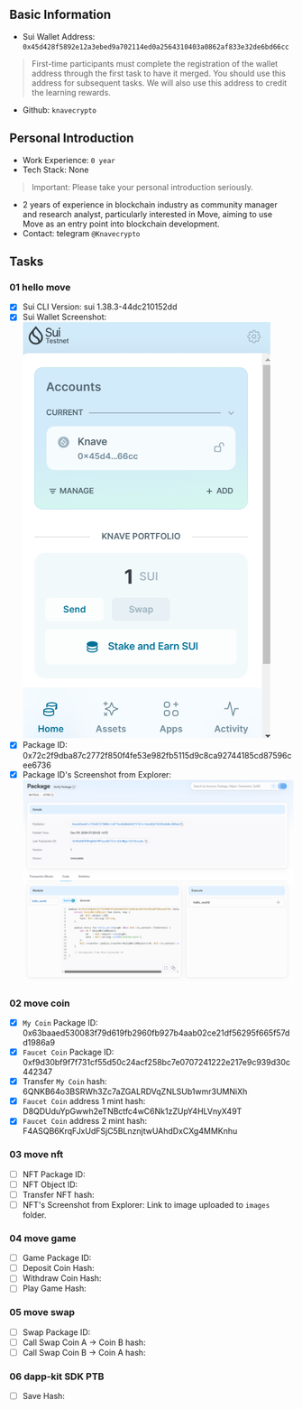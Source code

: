 ## Basic Information
- Sui Wallet Address: `0x45d428f5892e12a3ebed9a702114ed0a2564310403a0862af833e32de6bd66cc`
> First-time participants must complete the registration of the wallet address through the first task to have it merged. You should use this address for subsequent tasks. We will also use this address to credit the learning rewards.
- Github: `knavecrypto`

## Personal Introduction
- Work Experience: `0 year`
- Tech Stack: None
> Important: Please take your personal introduction seriously.
- 2 years of experience in blockchain industry as community manager and research analyst, particularly interested in Move, aiming to use Move as an entry point into blockchain development.
- Contact: telegram `@Knavecrypto`

## Tasks

### 01 hello move
- [x] Sui CLI Version: sui 1.38.3-44dc210152dd
- [x] Sui Wallet Screenshot: 
![mywl](./images/suiwallet.png)
- [x] Package ID: 0x72c2f9dba87c2772f850f4fe53e982fb5115d9c8ca92744185cd87596cee6736
- [x] Package ID's Screenshot from Explorer: 
![package](./images/explorer.png)

### 02 move coin
- [x] `My Coin` Package ID: 0x63baaed530083f79d619fb2960fb927b4aab02ce21df56295f665f57dd1986a9  
- [x] `Faucet Coin` Package ID: 0xf9d30bf9f7f731cf55d50c24acf258bc7e0707241222e217e9c939d30c442347
- [x] Transfer `My Coin` hash: 6QNKB64o3BSRWh3Zc7aZGALRDVqZNLSUb1wmr3UMNiXh
- [x] `Faucet Coin` address 1 mint hash: D8QDUduYpGwwh2eTNBctfc4wC6Nk1zZUpY4HLVnyX49T
- [x] `Faucet Coin` address 2 mint hash: F4ASQB6KrqFJxUdFSjC5BLnznjtwUAhdDxCXg4MMKnhu

### 03 move nft
- [ ] NFT Package ID:
- [ ] NFT Object ID:
- [ ] Transfer NFT hash:
- [ ] NFT's Screenshot from Explorer: Link to image uploaded to `images` folder.

### 04 move game
- [ ] Game Package ID:
- [ ] Deposit Coin Hash:
- [ ] Withdraw Coin Hash:
- [ ] Play Game Hash:

### 05 move swap
- [ ] Swap Package ID:
- [ ] Call Swap Coin A -> Coin B hash:
- [ ] Call Swap Coin B -> Coin A hash:

### 06 dapp-kit SDK PTB
- [ ] Save Hash:
